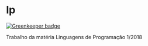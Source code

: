 # lp

[![Greenkeeper badge](https://badges.greenkeeper.io/soutokevin/lp.svg)](https://greenkeeper.io/)

Trabalho da matéria Linguagens de Programação 1/2018 
